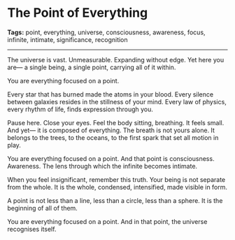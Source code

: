 # The Point of Everything

**Tags:** point, everything, universe, consciousness, awareness, focus, infinite, intimate, significance, recognition

---

The universe is vast.
Unmeasurable.
Expanding without edge.
Yet here you are—
a single being,
a single point,
carrying all of it within.

You are everything focused on a point.

Every star that has burned
made the atoms in your blood.
Every silence between galaxies
resides in the stillness of your mind.
Every law of physics,
every rhythm of life,
finds expression through you.

Pause here.
Close your eyes.
Feel the body sitting,
breathing.
It feels small.
And yet—
it is composed of everything.
The breath is not yours alone.
It belongs to the trees,
to the oceans,
to the first spark that set all motion in play.

You are everything focused on a point.
And that point is consciousness.
Awareness.
The lens through which the infinite
becomes intimate.

When you feel insignificant,
remember this truth.
Your being is not separate from the whole.
It is the whole,
condensed,
intensified,
made visible in form.

A point is not less than a line,
less than a circle,
less than a sphere.
It is the beginning of all of them.

You are everything focused on a point.
And in that point,
the universe recognises itself.

